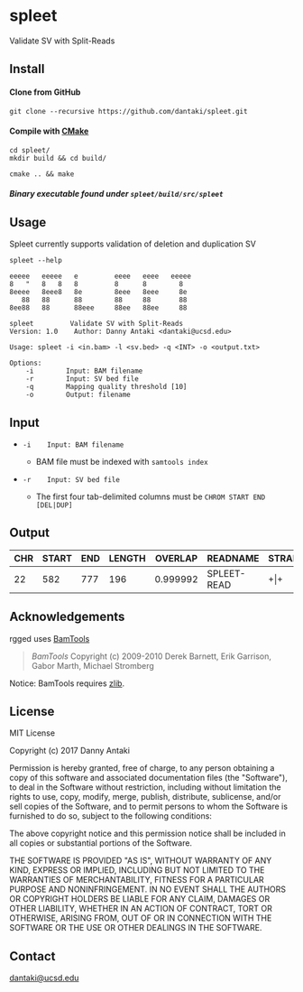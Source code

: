 # spleet
Validate SV with Split-Reads

## Install

#### Clone from GitHub

```
git clone --recursive https://github.com/dantaki/spleet.git
```

#### Compile with [CMake](https://cmake.org/)

```
cd spleet/
mkdir build && cd build/

cmake .. && make 
```

##### Binary executable found under `spleet/build/src/spleet`

## Usage 

Spleet currently supports validation of deletion and duplication SV

`spleet --help`

```
eeeee   eeeee   e         eeee   eeee   eeeee
8   "   8   8   8         8      8        8
8eeee   8eee8   8e        8eee   8eee     8e
   88   88      88        88     88       88
8ee88   88      88eee     88ee   88ee     88

spleet         Validate SV with Split-Reads
Version: 1.0	Author: Danny Antaki <dantaki@ucsd.edu>

Usage: spleet -i <in.bam> -l <sv.bed> -q <INT> -o <output.txt>

Options:
    -i        Input: BAM filename
    -r        Input: SV bed file
    -q        Mapping quality threshold [10]
    -o        Output: filename
```
## Input

* `-i    Input: BAM filename`
   *  BAM file must be indexed with `samtools index`

* `-r    Input: SV bed file`
   * The first four tab-delimited columns must be `CHROM START END [DEL|DUP]`   

## Output

| CHR | START | END | LENGTH | OVERLAP | READNAME | STRANDS | SV | TYPE |
| --- | ----- | --- | ------ | ------- | -------- | ------- | --- | --- | 
| 22 | 582 | 777 | 196 | 0.999992 | SPLEET-READ | +\|+ | 22:581-776 | DEL | 

## Acknowledgements

rgged uses [BamTools](https://github.com/pezmaster31/bamtools)

> *BamTools*
> Copyright (c) 2009-2010 Derek Barnett, Erik Garrison, Gabor Marth, Michael Stromberg

Notice: BamTools requires [zlib](http://zlib.net/).

## License

MIT License

Copyright (c) 2017 Danny Antaki

Permission is hereby granted, free of charge, to any person obtaining a copy
of this software and associated documentation files (the "Software"), to deal
in the Software without restriction, including without limitation the rights
to use, copy, modify, merge, publish, distribute, sublicense, and/or sell
copies of the Software, and to permit persons to whom the Software is
furnished to do so, subject to the following conditions:

The above copyright notice and this permission notice shall be included in all
copies or substantial portions of the Software.

THE SOFTWARE IS PROVIDED "AS IS", WITHOUT WARRANTY OF ANY KIND, EXPRESS OR
IMPLIED, INCLUDING BUT NOT LIMITED TO THE WARRANTIES OF MERCHANTABILITY,
FITNESS FOR A PARTICULAR PURPOSE AND NONINFRINGEMENT. IN NO EVENT SHALL THE
AUTHORS OR COPYRIGHT HOLDERS BE LIABLE FOR ANY CLAIM, DAMAGES OR OTHER
LIABILITY, WHETHER IN AN ACTION OF CONTRACT, TORT OR OTHERWISE, ARISING FROM,
OUT OF OR IN CONNECTION WITH THE SOFTWARE OR THE USE OR OTHER DEALINGS IN THE
SOFTWARE.

## Contact

dantaki@ucsd.edu
